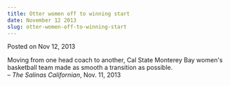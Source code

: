 ```yaml
---
title: Otter women off to winning start
date: November 12 2013
slug: otter-women-off-to-winning-start
---
```


 



<span class="date">Posted on Nov 12, 2013    </span>
<p>Moving from one head coach to another, Cal State Monterey Bay
women&apos;s basketball team made as smooth a transition as
possible.<br>
&#x2013; <em>The Salinas Californian</em>, Nov. 11, 2013</br></p>





```
